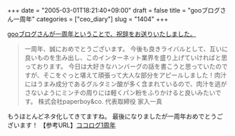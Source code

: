 +++
date = "2005-03-01T18:21:40+09:00"
draft = false
title = "gooブログさん一周年"
categories = ["ceo_diary"]
slug = "1404"
+++

<a href="http://blog.goo.ne.jp/info/expo2005/theme/index_yell.html" target="_blank">gooブログさんが一周年ということで、祝辞をお送りいたしました。</a>
<blockquote>一周年、誠におめでとうございます。
今後も良きライバルとして、互いに良いものを生み出し、このインターネット業界を盛り上げていければと思っております。
今日は大好きなハンバーグの話を書こうと思っていたのですが、そこをぐっと堪えて頑張って大人な部分をアピールしました！肉汁にはうまみ成分であるグルタミン酸が多く含まれているので、肉汁を逃がさないようにミンチの周りには軽くパン粉をふりかけると良いみたいです。
株式会社paperboy&co. 代表取締役 家入一真</blockquote>
もうほとんどネタ化してきてますね。
最後になりましたが一周年おめでとうございます！
【参考URL】<a href="http://ieiriblog.jugem.jp/?eid=189">ココログ1周年</a>
